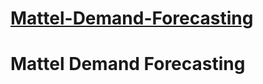 # [Mattel-Demand-Forecasting](https://github.com/ashirwadLV/Mattel-Demand-Forecasting)

# Mattel Demand Forecasting

